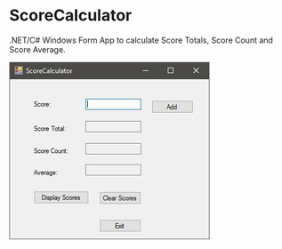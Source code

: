 # ScoreCalculator
.NET/C# Windows Form App to calculate Score Totals, Score Count and Score Average.

![ScoreCalculator](/ScoreCalculatorScreenshot.JPG?raw=true "Score Calculator")
